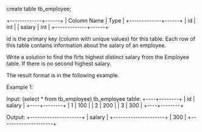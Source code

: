 create table tb_employee;

+-------------+------+
| Column Name | Type |
+-------------+------+
| id          | int  |
| salary      | int  |
+-------------+------+


id is the primary key (column with unique values) for this table.
Each row of this table contains information about the salary of an employee.
 

Write a solution to find the firts highest distinct salary from the Employee table. If there is no second highest salary.

The result format is in the following example.

 

Example 1:

Input: (select * from tb_employee)
tb_employee table:
+----+--------+
| id | salary |
+----+--------+
| 1  | 100    |
| 2  | 200    |
| 3  | 300    |
+----+--------+


Output: 
+---------------------+
|      salary         |
+---------------------+
| 300                 |
+---------------------+